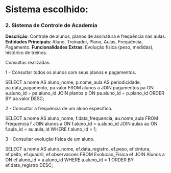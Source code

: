 # Sistema escolhido:

### 2. Sistema de Controle de Academia

**Descrição**: Controle de alunos, planos de assinatura e frequência nas aulas.
**Entidades Principais**: Aluno, Treinador, Plano, Aulas, Frequência, Pagamento.
**Funcionalidades Extras**: Evolução física (peso, medidas), histórico de treinos.

Consultas realizadas:

1 - Consultar todos os alunos com seus planos e pagamentos.

SELECT a.nome AS aluno_nome, 
       p.nome_aula AS periodicidade, 
       pa.data_pagamento, 
       pa.valor
FROM alunos a
JOIN pagamentos pa ON a.aluno_id = pa.aluno_id
JOIN planos p ON pa.aluno_id = p.plano_id
ORDER BY pa.valor DESC;

2 - Consultar a frequência de um aluno específico.

SELECT a.nome AS aluno_nome, 
       f.data_frequencia, 
       au.nome_aula
FROM Frequencia f
JOIN alunos a ON f.aluno_id = a.aluno_id
JOIN aulas au ON f.aula_id = au.aula_id
WHERE f.aluno_id = 1;

3 - Consultar evolução física de um aluno.

SELECT a.nome AS aluno_nome, 
       ef.data_registro, 
       ef.peso, 
       ef.cintura, 
       ef.peito, 
       ef.quadril, 
       ef.observacoes
FROM Evolucao_Fisica ef
JOIN Alunos a ON ef.aluno_id = a.aluno_id
WHERE a.aluno_id = 1
ORDER BY ef.data_registro DESC;